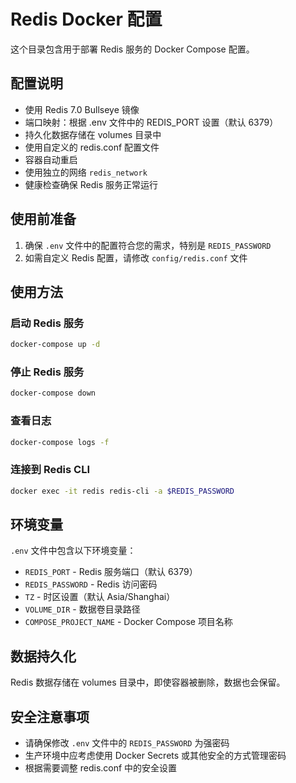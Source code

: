 # Redis Docker 配置

这个目录包含用于部署 Redis 服务的 Docker Compose 配置。

## 配置说明

- 使用 Redis 7.0 Bullseye 镜像
- 端口映射：根据 .env 文件中的 REDIS_PORT 设置（默认 6379）
- 持久化数据存储在 volumes 目录中
- 使用自定义的 redis.conf 配置文件
- 容器自动重启
- 使用独立的网络 `redis_network`
- 健康检查确保 Redis 服务正常运行

## 使用前准备

1. 确保 `.env` 文件中的配置符合您的需求，特别是 `REDIS_PASSWORD`
2. 如需自定义 Redis 配置，请修改 `config/redis.conf` 文件

## 使用方法

### 启动 Redis 服务

```bash
docker-compose up -d
```

### 停止 Redis 服务

```bash
docker-compose down
```

### 查看日志

```bash
docker-compose logs -f
```

### 连接到 Redis CLI

```bash
docker exec -it redis redis-cli -a $REDIS_PASSWORD
```

## 环境变量

`.env` 文件中包含以下环境变量：

- `REDIS_PORT` - Redis 服务端口（默认 6379）
- `REDIS_PASSWORD` - Redis 访问密码
- `TZ` - 时区设置（默认 Asia/Shanghai）
- `VOLUME_DIR` - 数据卷目录路径
- `COMPOSE_PROJECT_NAME` - Docker Compose 项目名称

## 数据持久化

Redis 数据存储在 volumes 目录中，即使容器被删除，数据也会保留。

## 安全注意事项

- 请确保修改 `.env` 文件中的 `REDIS_PASSWORD` 为强密码
- 生产环境中应考虑使用 Docker Secrets 或其他安全的方式管理密码
- 根据需要调整 redis.conf 中的安全设置 